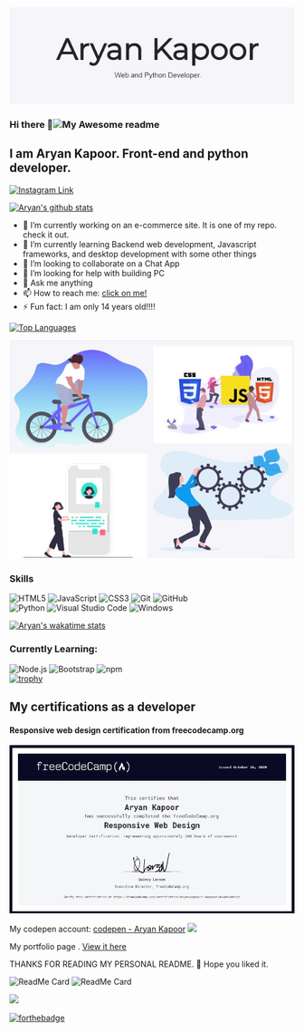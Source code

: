 
![aryan kapoor](https://github.com/Aryankpoor/Aryankpoor/blob/master/image/1.JPG?raw=true)

### Hi there 👋![My Awesome readme](https://cdn.rawgit.com/sindresorhus/awesome/d7305f38d29fed78fa85652e3a63e154dd8e8829/media/badge.svg)
## I am Aryan Kapoor. Front-end and python developer. 
[![Instagram Link](https://img.shields.io/badge/instagram.com/__aryan04%20-%23E4405F.svg?&style=flat&logo=Instagram&logoColor=white)](https://www.instagram.com/__aryan04/)

[![Aryan's github stats](https://github-readme-stats.vercel.app/api?username=Aryankpoor&count_private=true&show_icons=true&theme=tokyonight)](https://kapoor-aryan.netlify.app)

- 🔭 I’m currently working on an e-commerce site. It is one of my repo. check it out.
- 🌱 I’m currently learning Backend web development, Javascript frameworks, and desktop development with some other things
- 👯 I’m looking to collaborate on a Chat App
- 🤔 I’m looking for help with building PC
- 💬 Ask me anything
- 📫 How to reach me: [click on me!](https://www.instagram.com/___aryan04/)
- ⚡ Fun fact: I am only 14 years old!!!!

[![Top Languages](https://github-readme-stats.vercel.app/api/top-langs/?username=Aryankpoor&theme=react)](https://github.com/anuraghazra/github-readme-stats)


![image](https://github.com/Aryankpoor/Aryankpoor/blob/master/image/2.JPG?raw=true)
### Skills
  
  ![HTML5](https://img.shields.io/badge/-HTML5-E34F26?style=flat-square&logo=html5&logoColor=white)
  ![JavaScript](https://img.shields.io/badge/-JavaScript-yellow?style=flat-square&logo=javascript&logoColor=white)
  ![CSS3](https://img.shields.io/badge/-CSS3-1572B6?style=flat-square&logo=css3)
  ![Git](https://img.shields.io/badge/-Git-black?style=flat-square&logo=git&logoColor=white)
  ![GitHub](https://img.shields.io/badge/-GitHub-181717?style=flat-square&logo=github&logoColor=white)
  <br>
  ![Python](https://img.icons8.com/color/48/000000/python.png)
  ![Visual Studio Code](https://img.icons8.com/color/48/000000/visual-studio-code-2019.png)
  ![Windows](https://img.icons8.com/color/48/000000/windows-10.png) 
  
[![Aryan's wakatime stats](https://github-readme-stats.vercel.app/api/wakatime?username=Aryankapoor)](https://github.com/anuraghazra/github-readme-stats)

### Currently Learning:
![Node.js](https://img.shields.io/badge/-Nodejs-43853d?style=flat-square&logo=Node.js&logoColor=white)
![Bootstrap](https://img.shields.io/badge/-Bootstrap-563D7C?style=flat-square&logo=bootstrap)
![npm](https://img.shields.io/badge/-NPM-CB3837?style=flat-square&logo=npm&logoColor=white)
<br>
  [![trophy](https://github-profile-trophy.vercel.app/?username=Aryankpoor&theme=onedark)](https://github.com/ryo-ma/github-profile-trophy)
  ## My certifications as a developer
  
  #### Responsive web design certification from freecodecamp.org
  ![Freecodecamp responsive web design certification](https://raw.githubusercontent.com/Aryankpoor/Aryankpoor/master/image/Capture.JPG)
  
 My codepen account:  [codepen - Aryan Kapoor](https://codepen.io/codewitharyann) 
 <img src="https://img.icons8.com/color/48/000000/codepen.png">

 My portfolio page .  [View it here](https://aryan-kap.netlify.app/)

 THANKS FOR READING MY PERSONAL README. :slightly_smiling_face: Hope you liked it.
 
 ![ReadMe Card](https://github-readme-stats.vercel.app/api/pin/?username=Aryankpoor&repo=Vorizon---e-commerce-site&theme=radical)
 ![ReadMe Card](https://github-readme-stats.vercel.app/api/pin/?username=Aryankpoor&repo=Kapoor-aryan&theme=material-palenight)


<a href="https://github.com/DenverCoder1/github-readme-streak-stats">
    <img src="https://github-readme-streak-stats.herokuapp.com/?user=Aryankpoor&theme=dark"/>
</a>

[![forthebadge](https://forthebadge.com/images/badges/made-with-markdown.svg)](https://forthebadge.com)
